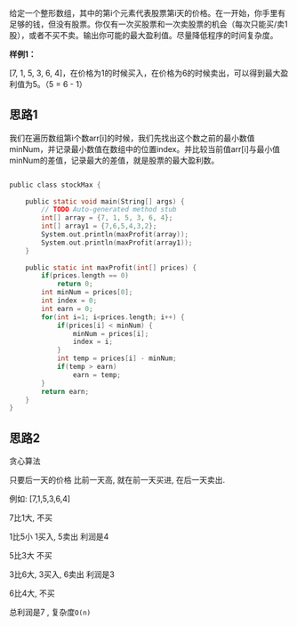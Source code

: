 给定一个整形数组，其中的第i个元素代表股票第i天的价格。在一开始，你手里有足够的钱，但没有股票。你仅有一次买股票和一次卖股票的机会（每次只能买/卖1股），或者不买不卖。输出你可能的最大盈利值。尽量降低程序的时间复杂度。

**样例1：**

[7, 1, 5, 3, 6, 4]，在价格为1的时候买入，在价格为6的时候卖出，可以得到最大盈利值为5。（5 = 6 - 1）



## 思路1

我们在遍历数组第i个数arr[i]的时候，我们先找出这个数之前的最小数值minNum，并记录最小数值在数组中的位置index。并比较当前值arr[i]与最小值minNum的差值，记录最大的差值，就是股票的最大盈利数。

```c

public class stockMax {
 
	public static void main(String[] args) {
		// TODO Auto-generated method stub
		int[] array = {7, 1, 5, 3, 6, 4};
		int[] array1 = {7,6,5,4,3,2};
		System.out.println(maxProfit(array));
		System.out.println(maxProfit(array1));
	}
	
    public static int maxProfit(int[] prices) {
        if(prices.length == 0)
			return 0;
		int minNum = prices[0];
		int index = 0;
		int earn = 0;
		for(int i=1; i<prices.length; i++) {
			if(prices[i] < minNum) {
				minNum = prices[i];
				index = i;
			}
			int temp = prices[i] - minNum;
			if(temp > earn)
				earn = temp;
		}
		return earn;
    }
}
```

## 思路2

贪心算法

只要后一天的价格 比前一天高, 就在前一天买进, 在后一天卖出.

例如: [7,1,5,3,6,4]

7比1大, 不买

1比5小  1买入, 5卖出  利润是4

5比3大  不买

3比6大,  3买入, 6卖出  利润是3

6比4大, 不买

总利润是7 ,  复杂度`O(n)`













